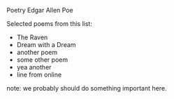 Poetry
Edgar Allen Poe

Selected poems from this list:
* The Raven
* Dream with a Dream
* another poem
* some other poem
* yea another
* line from online





note: we probably should do something important here. 
